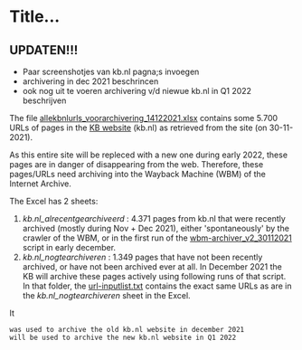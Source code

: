 # Title...
## UPDATEN!!!
* Paar screenshotjes van kb.nl pagna;s invoegen
* archivering in dec 2021 beschrincen
* ook nog uit te voeren archivering v/d niewue kb.nl in Q1 2022 beschrijven

The file [allekbnlurls_voorarchivering_14122021.xlsx](allekbnlurls_voorarchivering_14122021.xlsx) contains some 5.700 URLs of pages in the [KB website](https://www.kb.nl) (kb.nl) as retrieved from the site (on 30-11-2021). 

As this entire site will be repleced with a new one during early 2022, these pages are in danger of disappearing from the web. Therefore, these pages/URLs need archiving into the Wayback Machine (WBM) of the Internet Archive. 

The Excel has 2 sheets: 
1) *kb.nl_alrecentgearchiveerd* : 4.371 pages from kb.nl that were recently archived (mostly during Nov + Dec 2021), either 'spontaneously' by the crawler of the WBM, or in the first run of the [wbm-archiver_v2_30112021](../wbm-archiver_v2_30112021) script in early december.
2) *kb.nl_nogtearchiveren* : 1.349 pages that have not been recently archived, or have not been archived ever at all. In December 2021 the KB will archive these pages actively using following runs of that script.
In that folder, the [url-inputlist.txt](../wbm-archiver_v2_30112021/url-inputlist.txt) contains the exact same URLs as are in the *kb.nl_nogtearchiveren* sheet in the Excel.    

It

    was used to archive the old kb.nl website in december 2021
    will be used to archive the new kb.nl website in Q1 2022

